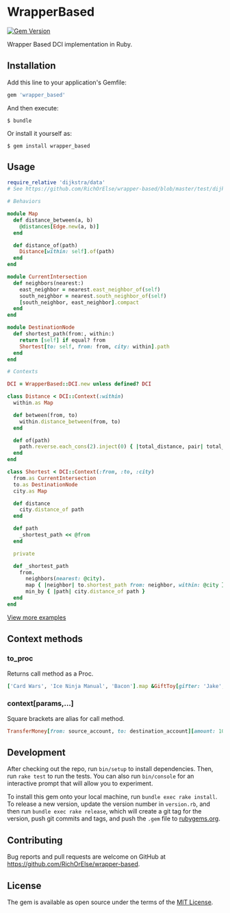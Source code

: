 # WrapperBased

[![Gem Version](https://badge.fury.io/rb/wrapper_based.svg)](https://badge.fury.io/rb/wrapper_based)

Wrapper Based DCI implementation in Ruby.

## Installation

Add this line to your application's Gemfile:

```ruby
gem 'wrapper_based'
```

And then execute:

    $ bundle

Or install it yourself as:

    $ gem install wrapper_based

## Usage

```ruby
require_relative 'dijkstra/data'
# See https://github.com/RichOrElse/wrapper-based/blob/master/test/dijkstra_test.rb

# Behaviors

module Map
  def distance_between(a, b)
    @distances[Edge.new(a, b)]
  end

  def distance_of(path)
    Distance[within: self].of(path)
  end
end

module CurrentIntersection
  def neighbors(nearest:)
    east_neighbor = nearest.east_neighbor_of(self)
    south_neighbor = nearest.south_neighbor_of(self)
    [south_neighbor, east_neighbor].compact
  end
end

module DestinationNode
  def shortest_path(from:, within:)
    return [self] if equal? from
    Shortest[to: self, from: from, city: within].path
  end
end

# Contexts

DCI = WrapperBased::DCI.new unless defined? DCI

class Distance < DCI::Context(:within)
  within.as Map

  def between(from, to)
    within.distance_between(from, to)
  end

  def of(path)
    path.reverse.each_cons(2).inject(0) { |total_distance, pair| total_distance + between(*pair) }
  end
end

class Shortest < DCI::Context(:from, :to, :city)
  from.as CurrentIntersection
  to.as DestinationNode
  city.as Map

  def distance
    city.distance_of path
  end

  def path
    _shortest_path << @from
  end

  private

  def _shortest_path
    from.
      neighbors(nearest: @city).
      map { |neighbor| to.shortest_path from: neighbor, within: @city }.
      min_by { |path| city.distance_of path }
  end
end
```

[View more examples](https://github.com/RichOrElse/wrapper-based/tree/master/examples)

## Context methods

### to_proc

Returns call method as a Proc.

```ruby
['Card Wars', 'Ice Ninja Manual', 'Bacon'].map &GiftToy[gifter: 'Jake', giftee: 'Finn']
```

### context[params,...]

Square brackets are alias for call method.

```ruby
TransferMoney[from: source_account, to: destination_account][amount: 100]
```

## Development

After checking out the repo, run `bin/setup` to install dependencies. Then, run `rake test` to run the tests. You can also run `bin/console` for an interactive prompt that will allow you to experiment.

To install this gem onto your local machine, run `bundle exec rake install`. To release a new version, update the version number in `version.rb`, and then run `bundle exec rake release`, which will create a git tag for the version, push git commits and tags, and push the `.gem` file to [rubygems.org](https://rubygems.org).

## Contributing

Bug reports and pull requests are welcome on GitHub at https://github.com/RichOrElse/wrapper-based.

## License

The gem is available as open source under the terms of the [MIT License](http://opensource.org/licenses/MIT).
